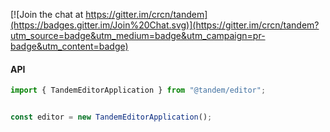 [![Join the chat at https://gitter.im/crcn/tandem](https://badges.gitter.im/Join%20Chat.svg)](https://gitter.im/crcn/tandem?utm_source=badge&utm_medium=badge&utm_campaign=pr-badge&utm_content=badge)


#### API

```javascript
import { TandemEditorApplication } from "@tandem/editor";


const editor = new TandemEditorApplication();
```